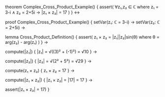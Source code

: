 theorem Complex_Cross_Product_Example() {
  assert(
    ∀z₁,z₂ ∈ ℂ where z₁ = 3-i ∧ z₂ = 2+5i →
    |z₁ × z₂| = 17
  )
} ↔

proof Complex_Cross_Product_Example() {
  setVar(z₁: ℂ = 3-i) →
  setVar(z₂: ℂ = 2+5i) →
  
  lemma Cross_Product_Definition() {
    assert(
      z₁ × z₂ = |z₁||z₂|sin(θ) 
      where θ = arg(z₂) - arg(z₁)
    )
  } →
  
  compute(|z₁|) {
    |z₁| = √((3)² + (-1)²) = √10
  } →
  
  compute(|z₂|) {
    |z₂| = √(2² + 5²) = √29
  } →
  
  compute(z₁ × z₂) {
    z₁ × z₂ = 17
  } →
  
  compute(|z₁ × z₂|) {
    |z₁ × z₂| = |17| = 17
  } →
  
  assert(|z₁ × z₂| = 17)
}